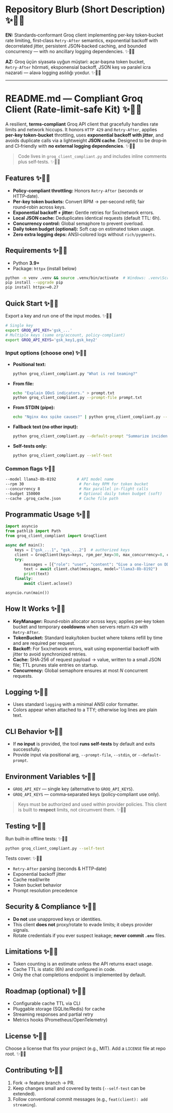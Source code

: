 # Repository Blurb (Short Description) ✨🔧📘

**EN:** Standards‑conformant Groq client implementing per‑key token‑bucket rate limiting, first‑class `Retry‑After` semantics, exponential backoff with decorrelated jitter, persistent JSON‑backed caching, and bounded concurrency — with no ancillary logging dependencies. ✨🔧📘

**AZ:** Groq üçün siyasətə uyğun müştəri: açar‑başına token bucket, `Retry‑After` hörməti, eksponensial backoff, JSON keş və paralel icra nəzarəti — əlavə logging asılılığı yoxdur. ✨🔧📘

---

# README.md — Compliant Groq Client (Rate‑limit‑safe Kit) ✨🔧📘

A resilient, **terms‑compliant** Groq API client that gracefully handles rate limits and network hiccups. It honors `HTTP 429` and `Retry‑After`, applies **per‑key token‑bucket** throttling, uses **exponential backoff with jitter**, and avoids duplicate calls via a lightweight **JSON cache**. Designed to be drop‑in and CI‑friendly with **no external logging dependencies**. ✨🔧📘

> Code lives in `groq_client_compliant.py` and includes inline comments plus self‑tests. ✨🔧📘

## Features ✨🔧📘

* **Policy‑compliant throttling:** Honors `Retry‑After` (seconds or HTTP‑date).
* **Per‑key token buckets:** Convert RPM → per‑second refill; fair round‑robin across keys.
* **Exponential backoff + jitter:** Gentle retries for 5xx/network errors.
* **Local JSON cache:** Deduplicates identical requests (default TTL: 6h).
* **Concurrency control:** Global semaphore to prevent overload.
* **Daily token budget (optional):** Soft cap on estimated token usage.
* **Zero extra logging deps:** ANSI‑colored logs without `rich/pygments`.

## Requirements ✨🔧📘

* Python **3.9+**
* Package: `httpx` (install below)

```bash
python -m venv .venv && source .venv/bin/activate  # Windows: .venv\Scripts\activate
pip install --upgrade pip
pip install httpx>=0.27
```

## Quick Start ✨🔧📘

Export a key and run one of the input modes. ✨🔧📘

```bash
# Single key
export GROQ_API_KEY='gsk_...'
# Multiple keys (same org/account, policy‑compliant)
export GROQ_API_KEYS='gsk_key1,gsk_key2'
```

### Input options (choose one) ✨🔧📘

* **Positional text:**

  ```bash
  python groq_client_compliant.py "What is red teaming?"
  ```
* **From file:**

  ```bash
  echo "Explain DDoS indicators." > prompt.txt
  python groq_client_compliant.py --prompt-file prompt.txt
  ```
* **From STDIN (pipe):**

  ```bash
  echo "Nginx 4xx spike causes?" | python groq_client_compliant.py --stdin
  ```
* **Fallback text (no other input):**

  ```bash
  python groq_client_compliant.py --default-prompt "Summarize incident triage steps."
  ```
* **Self‑tests only:**

  ```bash
  python groq_client_compliant.py --self-test
  ```

### Common flags ✨🔧📘

```bash
--model llama3-8b-8192         # API model name
--rpm 30                        # Per‑key RPM for token bucket
--concurrency 8                 # Max parallel in‑flight calls
--budget 150000                 # Optional daily token budget (soft)
--cache .groq_cache.json        # Cache file path
```

## Programmatic Usage ✨🔧📘

```python
import asyncio
from pathlib import Path
from groq_client_compliant import GroqClient

async def main():
    keys = ["gsk_...1", "gsk_...2"]  # authorized keys
    client = GroqClient(keys=keys, rpm_per_key=30, max_concurrency=8, cache_path=Path('.groq_cache.json'))
    try:
        messages = [{"role": "user", "content": "Give a one‑liner on DDoS."}]
        text = await client.chat(messages, model="llama3-8b-8192")
        print(text)
    finally:
        await client.aclose()

asyncio.run(main())
```

## How It Works ✨🔧📘

* **KeyManager:** Round‑robin allocator across keys; applies per‑key token bucket and temporary **cooldowns** when servers return `429` with `Retry‑After`.
* **TokenBucket:** Standard leaky/token bucket where tokens refill by time and are required per request.
* **Backoff:** For 5xx/network errors, wait using exponential backoff with jitter to avoid synchronized retries.
* **Cache:** SHA‑256 of request payload → value, written to a small JSON file; TTL prunes stale entries on startup.
* **Concurrency:** Global semaphore ensures at most *N* concurrent requests.

## Logging ✨🔧📘

* Uses standard `logging` with a minimal ANSI color formatter.
* Colors appear when attached to a TTY; otherwise log lines are plain text.

## CLI Behavior ✨🔧📘

* If **no input** is provided, the tool **runs self‑tests** by default and exits successfully.
* Provide input via positional arg, `--prompt-file`, `--stdin`, or `--default-prompt`.

## Environment Variables ✨🔧📘

* `GROQ_API_KEY` — single key (alternative to `GROQ_API_KEYS`).
* `GROQ_API_KEYS` — comma‑separated keys (policy‑compliant use only).

> Keys must be authorized and used within provider policies. This client is built to **respect** limits, not circumvent them. ✨🔧📘

## Testing ✨🔧📘

Run built‑in offline tests: ✨🔧📘

```bash
python groq_client_compliant.py --self-test
```

Tests cover: ✨🔧📘

* `Retry‑After` parsing (seconds & HTTP‑date)
* Exponential backoff jitter
* Cache read/write
* Token bucket behavior
* Prompt resolution precedence

## Security & Compliance ✨🔧📘

* **Do not** use unapproved keys or identities.
* This client **does not** proxy/rotate to evade limits; it obeys provider signals.
* Rotate credentials if you ever suspect leakage; **never commit `.env`** files.

## Limitations ✨🔧📘

* Token counting is an estimate unless the API returns exact usage.
* Cache TTL is static (6h) and configured in code.
* Only the chat completions endpoint is implemented by default.

## Roadmap (optional) ✨🔧📘

* Configurable cache TTL via CLI
* Pluggable storage (SQLite/Redis) for cache
* Streaming responses and partial retry
* Metrics hooks (Prometheus/OpenTelemetry)

## License ✨🔧📘

Choose a license that fits your project (e.g., MIT). Add a `LICENSE` file at repo root. ✨🔧📘

## Contributing ✨🔧📘

1. Fork → feature branch → PR.
2. Keep changes small and covered by tests (`--self-test` can be extended).
3. Follow conventional commit messages (e.g., `feat(client): add streaming`).

